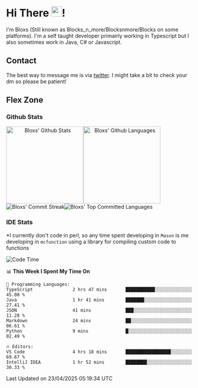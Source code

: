 # Hi There <img src="https://media.giphy.com/media/hvRJCLFzcasrR4ia7z/giphy.gif" width="28">!
I'm Bloxs (Still known as Blocks_n_more/Blocksnmore/Blocks on some platforms). I'm a self taught developer primairly working in Typescript but I also sometimes work in Java, C# or Javascript. 

## Contact
The best way to message me is via [twitter](https://twitter.com/blocksnmore). I might take a bit to check your dm so please be patient!

## Flex Zone
### Github Stats
<div style="display: flex;" align="center">
  <img src="https://readme-stats-gules.vercel.app/api?username=Blocksnmore&bg_color=23272A&show_icons=true&count_private=true&title_color=fff&text_color=fff&icon_color=3d34eb&hide_border=true&border_radius=10" alt="Bloxs' Github Stats" style="height: 13rem" />
 <img src="https://readme-stats-gules.vercel.app/api/top-langs/?username=Blocksnmore&layout=donut&count_private=true&hide_border=true&bg_color=23272A&title_color=fff&text_color=fff&icon_color=3d34eb&border_radius=10" alt="Bloxs' Github Languages" style="height: 13rem;" />
</div>
<div style="display: flex;" align="center">
  <img src="https://streak-stats.demolab.com?user=Blocksnmore&theme=github-dark-blue&hide_border=true" alt="Bloxs' Commit Streak">
  <img src="http://github-profile-summary-cards.vercel.app/api/cards/most-commit-language?username=Blocksnmore&theme=github_dark" alt="Bloxs' Top Committed Languages">
</div>

### IDE Stats
*I currently don't code in perl, so any time spent developing in `Mason` is me developing in `mcfunction` using a library for compiling custom code to functions
<!--START_SECTION:waka-->
![Code Time](http://img.shields.io/badge/Code%20Time-939%20hrs%2056%20mins-blue)

📊 **This Week I Spent My Time On** 

```text
💬 Programming Languages: 
TypeScript               2 hrs 47 mins       ███████████░░░░░░░░░░░░░░   45.08 % 
Java                     1 hr 41 mins        ███████░░░░░░░░░░░░░░░░░░   27.41 % 
JSON                     41 mins             ███░░░░░░░░░░░░░░░░░░░░░░   11.28 % 
Markdown                 24 mins             ██░░░░░░░░░░░░░░░░░░░░░░░   06.61 % 
Python                   9 mins              █░░░░░░░░░░░░░░░░░░░░░░░░   02.49 % 

🔥 Editors: 
VS Code                  4 hrs 18 mins       █████████████████░░░░░░░░   69.67 % 
IntelliJ IDEA            1 hr 52 mins        ████████░░░░░░░░░░░░░░░░░   30.33 % 
```


 Last Updated on 23/04/2025 05:19:34 UTC
<!--END_SECTION:waka-->
